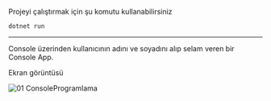 
Projeyi çalıştırmak için şu komutu kullanabilirsiniz
<br>

    dotnet run

---
Console üzerinden kullanıcının adını ve soyadını alıp selam veren bir Console App.

Ekran görüntüsü
<br>

![01 ConsoleProgramlama](https://user-images.githubusercontent.com/44196434/156896529-615e2538-08da-4d29-a002-013143b9231d.png)
